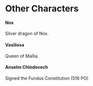 # Other Characters

#### Nox

Silver dragon of Nox.

#### Vasilissa

Queen of Mallia.

#### Anselm Chlodovech

Signed the Fundus Constitution (516 PO)
